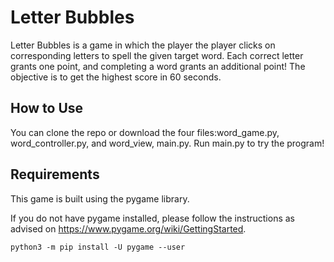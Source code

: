# Letter Bubbles

Letter Bubbles is a game in which the player the player clicks on corresponding letters to spell the given target word. Each correct letter grants one point, and completing a word grants an additional point! The objective is to get the highest score in 60 seconds.

## How to Use

You can clone the repo or download the four files:word_game.py, word_controller.py, and word_view, main.py. Run main.py to try the program!

## Requirements
This game is built using the pygame library.

If you do not have pygame installed, please follow the instructions as advised on https://www.pygame.org/wiki/GettingStarted.
```
python3 -m pip install -U pygame --user
```

